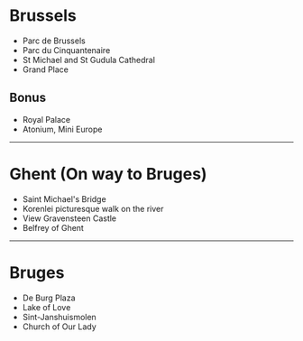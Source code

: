 # Brussels
- Parc de Brussels
- Parc du Cinquantenaire
- St Michael and St Gudula Cathedral
- Grand Place

## Bonus
- Royal Palace
- Atonium, Mini Europe

---
# Ghent (On way to Bruges)
- Saint Michael's Bridge
- Korenlei picturesque walk on the river
- View Gravensteen Castle
- Belfrey of Ghent

---
# Bruges
- De Burg Plaza
- Lake of Love
- Sint-Janshuismolen
- Church of Our Lady
